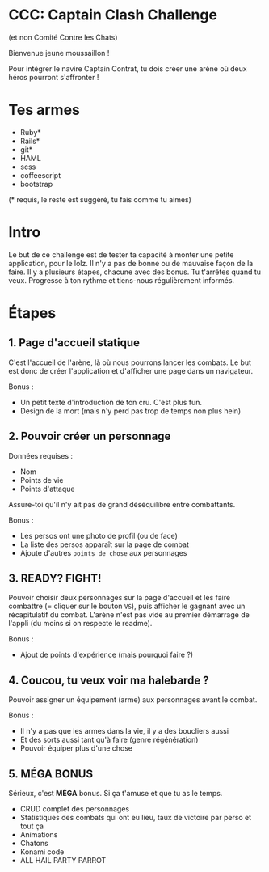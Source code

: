 # CCC: Captain Clash Challenge

(et non Comité Contre les Chats)

Bienvenue jeune moussaillon !

Pour intégrer le navire Captain Contrat, tu dois créer une arène où deux héros
pourront s'affronter !

# Tes armes

- Ruby*
- Rails*
- git*
- HAML
- scss
- coffeescript
- bootstrap

(* requis, le reste est suggéré, tu fais comme tu aimes)

# Intro

Le but de ce challenge est de tester ta capacité à monter une petite application,
pour le lolz.
Il n'y a pas de bonne ou de mauvaise façon de la faire.
Il y a plusieurs étapes, chacune avec des bonus. Tu t'arrêtes quand tu veux.
Progresse à ton rythme et tiens-nous régulièrement informés.

# Étapes

## 1. Page d'accueil statique

C'est l'accueil de l'arène, là où nous pourrons lancer les combats.
Le but est donc de créer l'application et d'afficher une page dans un navigateur.

Bonus :

- Un petit texte d'introduction de ton cru. C'est plus fun.
- Design de la mort (mais n'y perd pas trop de temps non plus hein)

## 2. Pouvoir créer un personnage

Données requises :

- Nom
- Points de vie
- Points d'attaque

Assure-toi qu'il n'y ait pas de grand déséquilibre entre combattants.

Bonus :

- Les persos ont une photo de profil (ou de face)
- La liste des persos apparaît sur la page de combat
- Ajoute d'autres `points de chose` aux personnages

## 3. READY? FIGHT!

Pouvoir choisir deux personnages sur la page d'accueil et les faire combattre
(= cliquer sur le bouton `VS`), puis afficher le gagnant avec un récapitulatif
du combat.
L'arène n'est pas vide au premier démarrage de l'appli (du moins si on respecte
le readme).

Bonus :

- Ajout de points d'expérience (mais pourquoi faire ?)

## 4. Coucou, tu veux voir ma halebarde ?

Pouvoir assigner un équipement (arme) aux personnages avant le combat.

Bonus :

- Il n'y a pas que les armes dans la vie, il y a des boucliers aussi
- Et des sorts aussi tant qu'à faire (genre régénération)
- Pouvoir équiper plus d'une chose

## 5. MÉGA BONUS

Sérieux, c'est **MÉGA** bonus. Si ça t'amuse et que tu as le temps.

- CRUD complet des personnages
- Statistiques des combats qui ont eu lieu, taux de victoire par perso et tout ça
- Animations
- Chatons
- Konami code
- ALL HAIL PARTY PARROT